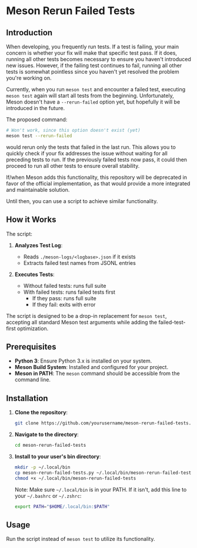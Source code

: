 # Meson Rerun Failed Tests

## Introduction

When developing, you frequently run tests. If a test is failing, your main concern is whether your fix will make that specific test pass. If it does, running all other tests becomes necessary to ensure you haven't introduced new issues. However, if the failing test continues to fail, running all other tests is somewhat pointless since you haven't yet resolved the problem you're working on.

Currently, when you run `meson test` and encounter a failed test, executing `meson test` again will start all tests from the beginning. Unfortunately, Meson doesn't have a `--rerun-failed` option yet, but hopefully it will be introduced in the future.

The proposed command:

```bash
# Won't work, since this option doesn't exist (yet)
meson test --rerun-failed
```

would rerun only the tests that failed in the last run. This allows you to quickly check if your fix addresses the issue without waiting for all preceding tests to run. If the previously failed tests now pass, it could then proceed to run all other tests to ensure overall stability.

If/when Meson adds this functionality, this repository will be deprecated in favor of the official implementation, as that would provide a more integrated and maintainable solution. 

Until then, you can use a script to achieve similar functionality.

## How it Works

The script:

1. **Analyzes Test Log**:
   - Reads `./meson-logs/<logbase>.json` if it exists
   - Extracts failed test names from JSONL entries

2. **Executes Tests**:
   - Without failed tests: runs full suite
   - With failed tests: runs failed tests first
     - If they pass: runs full suite
     - If they fail: exits with error

The script is designed to be a drop-in replacement for `meson test`, accepting all standard Meson test arguments while adding the failed-test-first optimization.

## Prerequisites

- **Python 3**: Ensure Python 3.x is installed on your system.
- **Meson Build System**: Installed and configured for your project.
- **Meson in PATH**: The `meson` command should be accessible from the command line.

## Installation

1. **Clone the repository**:
   ```bash
   git clone https://github.com/yourusername/meson-rerun-failed-tests.git
   ```

2. **Navigate to the directory**:
   ```bash
   cd meson-rerun-failed-tests
   ```

3. **Install to your user's bin directory**:
   ```bash
   mkdir -p ~/.local/bin
   cp meson-rerun-failed-tests.py ~/.local/bin/meson-rerun-failed-tests
   chmod +x ~/.local/bin/meson-rerun-failed-tests
   ```

   Note: Make sure `~/.local/bin` is in your PATH. If it isn't, add this line to your `~/.bashrc` or `~/.zshrc`:
   ```bash
   export PATH="$HOME/.local/bin:$PATH"
   ```

## Usage

Run the script instead of `meson test` to utilize its functionality. 

